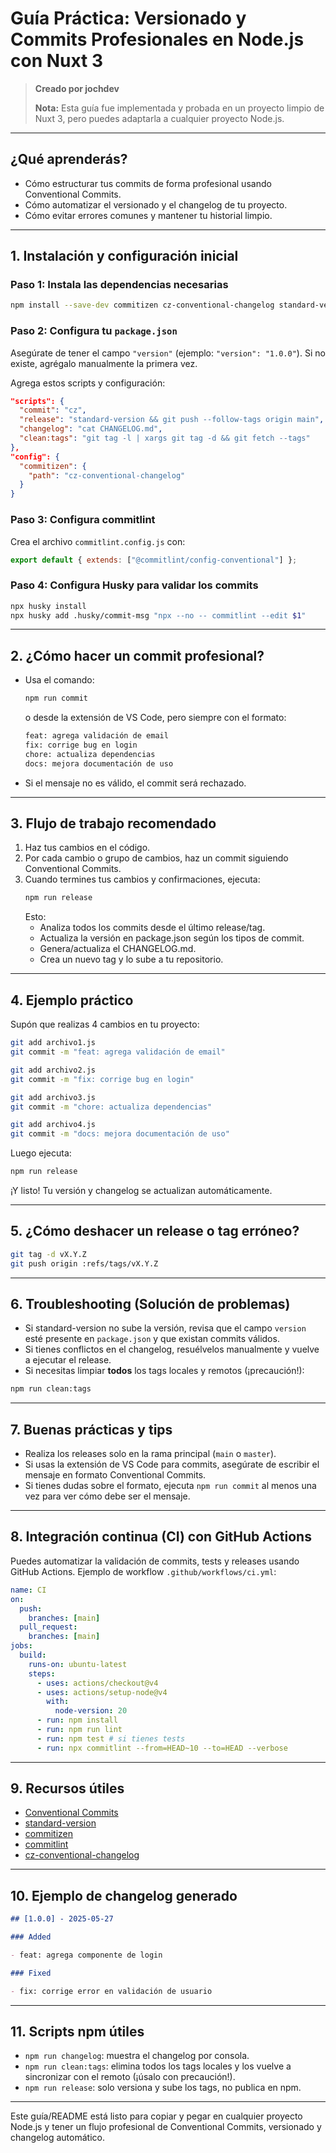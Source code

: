 # Guía Práctica: Versionado y Commits Profesionales en Node.js con Nuxt 3

> **Creado por jochdev**
>
> **Nota:** Esta guía fue implementada y probada en un proyecto limpio de Nuxt 3, pero puedes adaptarla a cualquier proyecto Node.js.

---

## ¿Qué aprenderás?

- Cómo estructurar tus commits de forma profesional usando Conventional Commits.
- Cómo automatizar el versionado y el changelog de tu proyecto.
- Cómo evitar errores comunes y mantener tu historial limpio.

---

## 1. Instalación y configuración inicial

### Paso 1: Instala las dependencias necesarias

```bash
npm install --save-dev commitizen cz-conventional-changelog standard-version husky @commitlint/cli @commitlint/config-conventional
```

### Paso 2: Configura tu `package.json`

Asegúrate de tener el campo `"version"` (ejemplo: `"version": "1.0.0"`). Si no existe, agrégalo manualmente la primera vez.

Agrega estos scripts y configuración:

```json
"scripts": {
  "commit": "cz",
  "release": "standard-version && git push --follow-tags origin main",
  "changelog": "cat CHANGELOG.md",
  "clean:tags": "git tag -l | xargs git tag -d && git fetch --tags"
},
"config": {
  "commitizen": {
    "path": "cz-conventional-changelog"
  }
}
```

### Paso 3: Configura commitlint

Crea el archivo `commitlint.config.js` con:

```js
export default { extends: ["@commitlint/config-conventional"] };
```

### Paso 4: Configura Husky para validar los commits

```bash
npx husky install
npx husky add .husky/commit-msg "npx --no -- commitlint --edit $1"
```

---

## 2. ¿Cómo hacer un commit profesional?

- Usa el comando:
  ```bash
  npm run commit
  ```
  o desde la extensión de VS Code, pero siempre con el formato:
  ```bash
  feat: agrega validación de email
  fix: corrige bug en login
  chore: actualiza dependencias
  docs: mejora documentación de uso
  ```
- Si el mensaje no es válido, el commit será rechazado.

---

## 3. Flujo de trabajo recomendado

1. Haz tus cambios en el código.
2. Por cada cambio o grupo de cambios, haz un commit siguiendo Conventional Commits.
3. Cuando termines tus cambios y confirmaciones, ejecuta:
   ```bash
   npm run release
   ```
   Esto:
   - Analiza todos los commits desde el último release/tag.
   - Actualiza la versión en package.json según los tipos de commit.
   - Genera/actualiza el CHANGELOG.md.
   - Crea un nuevo tag y lo sube a tu repositorio.

---

## 4. Ejemplo práctico

Supón que realizas 4 cambios en tu proyecto:

```bash
git add archivo1.js
git commit -m "feat: agrega validación de email"

git add archivo2.js
git commit -m "fix: corrige bug en login"

git add archivo3.js
git commit -m "chore: actualiza dependencias"

git add archivo4.js
git commit -m "docs: mejora documentación de uso"
```

Luego ejecuta:

```bash
npm run release
```

¡Y listo! Tu versión y changelog se actualizan automáticamente.

---

## 5. ¿Cómo deshacer un release o tag erróneo?

```bash
git tag -d vX.Y.Z
git push origin :refs/tags/vX.Y.Z
```

---

## 6. Troubleshooting (Solución de problemas)

- Si standard-version no sube la versión, revisa que el campo `version` esté presente en `package.json` y que existan commits válidos.
- Si tienes conflictos en el changelog, resuélvelos manualmente y vuelve a ejecutar el release.
- Si necesitas limpiar **todos** los tags locales y remotos (¡precaución!):

```bash
npm run clean:tags
```

---

## 7. Buenas prácticas y tips

- Realiza los releases solo en la rama principal (`main` o `master`).
- Si usas la extensión de VS Code para commits, asegúrate de escribir el mensaje en formato Conventional Commits.
- Si tienes dudas sobre el formato, ejecuta `npm run commit` al menos una vez para ver cómo debe ser el mensaje.

---

## 8. Integración continua (CI) con GitHub Actions

Puedes automatizar la validación de commits, tests y releases usando GitHub Actions. Ejemplo de workflow `.github/workflows/ci.yml`:

```yaml
name: CI
on:
  push:
    branches: [main]
  pull_request:
    branches: [main]
jobs:
  build:
    runs-on: ubuntu-latest
    steps:
      - uses: actions/checkout@v4
      - uses: actions/setup-node@v4
        with:
          node-version: 20
      - run: npm install
      - run: npm run lint
      - run: npm test # si tienes tests
      - run: npx commitlint --from=HEAD~10 --to=HEAD --verbose
```

---

## 9. Recursos útiles

- [Conventional Commits](https://www.conventionalcommits.org/es/v1.0.0/)
- [standard-version](https://github.com/conventional-changelog/standard-version)
- [commitizen](https://commitizen-tools.github.io/commitizen/)
- [commitlint](https://commitlint.js.org/)
- [cz-conventional-changelog](https://github.com/commitizen/cz-conventional-changelog)

---

## 10. Ejemplo de changelog generado

```md
## [1.0.0] - 2025-05-27

### Added

- feat: agrega componente de login

### Fixed

- fix: corrige error en validación de usuario
```

---

## 11. Scripts npm útiles

- `npm run changelog`: muestra el changelog por consola.
- `npm run clean:tags`: elimina todos los tags locales y los vuelve a sincronizar con el remoto (¡úsalo con precaución!).
- `npm run release`: solo versiona y sube los tags, no publica en npm.

---

Este guía/README está listo para copiar y pegar en cualquier proyecto Node.js y tener un flujo profesional de Conventional Commits, versionado y changelog automático.
